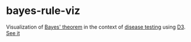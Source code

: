 # bayes-rule-viz
Visualization of [Bayes' theorem](https://en.wikipedia.org/wiki/Bayes%27_theorem) in the context of [disease testing](https://www.math.hmc.edu/funfacts/ffiles/30002.6.shtml) using [D3](https://d3js.org/).
[See it](http://barrybecker4.com/bayes-rule-viz/index.html)
